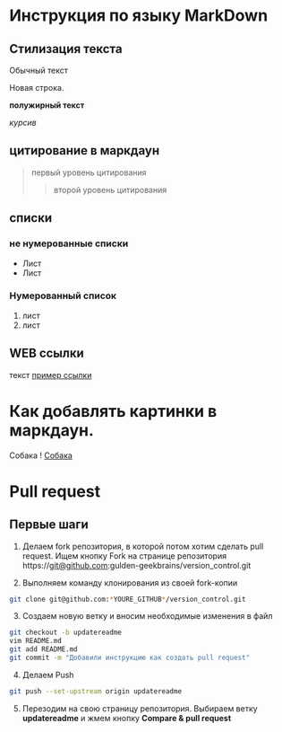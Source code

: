# Инструкция по языку MarkDown

## Стилизация текста

Обычный текст

Новая строка.

**полужирный текст**

*курсив*

## цитирование в маркдаун
> первый уровень цитирования
>> второй уровень цитирования

## списки
### не нумерованные списки
* Лист
* Лист

### Нумерованный список
1. лист
2. лист

## WEB ссылки  
текст [пример ссылки](http.example.com "Всплывающая подсказка")

# Как добавлять картинки в маркдаун. 
Собака
! [Собака](Sobaka.webp)

# Pull request
## Первые шаги

1. Делаем fork репозитория, в которой потом хотим сделать pull request. Ищем кнопку Fork на странице репозитория https://git@github.com:gulden-geekbrains/version_control.git


2. Выполняем команду клонирования из своей fork-копии

```sh
git clone git@github.com:*YOURE_GITHUB*/version_control.git
```

3. Создаем новую ветку и вносим необходимые изменения в файл
```sh
git checkout -b updatereadme
vim README.md
git add README.md
git commit -m "Добавили инструкцию как создать pull request"
```

4. Делаем Push
```sh
git push --set-upstream origin updatereadme
```
5. Перезодим на свою страницу репозитория. Выбираем ветку **updatereadme** и жмем кнопку **Compare & pull request**